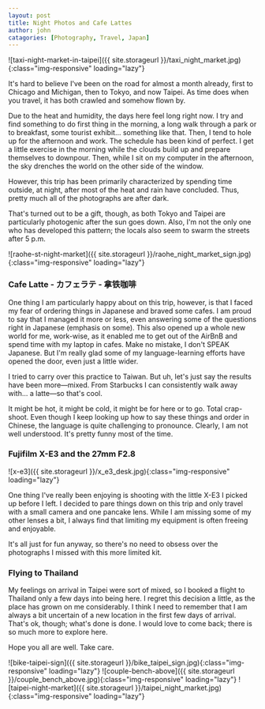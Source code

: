 ```yaml
---
layout: post
title: Night Photos and Cafe Lattes
author: john
catagories: [Photography, Travel, Japan]
---
```


![taxi-night-market-in-taipei]({{ site.storageurl }}/taxi_night_market.jpg){:class="img-responsive" loading="lazy"}

It's hard to believe I've been on the road for almost a month already, first to Chicago and Michigan, then to Tokyo, and now Taipei. As time does when you travel, it has both crawled and somehow flown by. 

Due to the heat and humidity, the days here feel long right now. I try and find something to do first thing in the morning, a long walk through a park or to breakfast, some tourist exhibit... something like that. Then, I tend to hole up for the afternoon and work. The schedule has been kind of perfect. I get a little exercise in the morning while the clouds build up and prepare themselves to downpour. Then, while I sit on my computer in the afternoon, the sky drenches the world on the other side of the window. 

However, this trip has been primarily characterized by spending time outside, at night, after most of the heat and rain have concluded. Thus, pretty much all of the photographs are after dark.

That's turned out to be a gift, though, as both Tokyo and Taipei are particularly photogenic after the sun goes down. 
Also, I'm not the only one who has developed this pattern; the locals also seem to swarm the streets after 5 p.m.

![raohe-st-night-market]({{ site.storageurl }}/raohe_night_market_sign.jpg){:class="img-responsive" loading="lazy"}

### Cafe Latte - カフェラテ - 拿铁咖啡 

One thing I am particularly happy about on this trip, however, is that I faced my fear of ordering things in Japanese and braved some cafes. I am proud to say that I managed it more or less, even answering some of the questions right in Japanese (emphasis on some). This also opened up a whole new world for me, work-wise, as it enabled me to get out of the AirBnB and spend time with my laptop in cafes. Make no mistake, I don't SPEAK Japanese. But I'm really glad some of my language-learning efforts have opened the door, even just a little wider.

I tried to carry over this practice to Taiwan. But uh, let's just say the results have been more—mixed. From Starbucks I can consistently walk away with... a latte—so that's cool.
 
It might be hot, it might be cold, it might be for here or to go. Total crap-shoot. Even though I keep looking up how to say these things and order in Chinese, the language is quite challenging to pronounce. Clearly, I am not well understood. It's pretty funny most of the time.

<div class="image-grid">
    <a 
        href="{{ site.storageurl }}/abstract_tokyo_night.jpg" 
        target="_blank" 
        rel="noreferrer noopener" 
        style='background-image: url("{{ site.storageurl }}/abstract_tokyo_night.jpg");'>
    </a>
    <a 
        href="{{ site.storageurl }}/backlit_woman_street.jpg" 
        target="_blank" 
        rel="noreferrer noopener"
        style='background-image: url("{{ site.storageurl }}/backlit_woman_street.jpg");'>
    </a>
    <a 
        href="{{ site.storageurl }}/shop_and_motorbike.jpg"
        target="_blank"
        rel="noreferrer noopener"
        style='background-image: url("{{ site.storageurl }}/shop_and_motorbike.jpg");'>
    </a>
</div>

### Fujifilm X-E3 and the 27mm F2.8

![x-e3]({{ site.storageurl }}/x_e3_desk.jpg){:class="img-responsive" loading="lazy"}

One thing I've really been enjoying is shooting with the little X-E3 I picked up before I left. I decided to pare things down on this trip and only travel with a small camera and one pancake lens. While I am missing some of my other lenses a bit, I always find that limiting my equipment is often freeing and enjoyable. 

It's all just for fun anyway, so there's no need to obsess over the photographs I missed with this more limited kit.

### Flying to Thailand

My feelings on arrival in Taipei were sort of mixed, so I booked a flight to Thailand only a few days into being here. I regret this decision a little, as the place has grown on me considerably. I think I need to remember that I am always a bit uncertain of a new location in the first few days of arrival. That's ok, though; what's done is done. I would love to come back; there is so much more to explore here.

Hope you all are well. Take care.

![bike-taipei-sign]({{ site.storageurl }}/bike_taipei_sign.jpg){:class="img-responsive" loading="lazy"}
![couple-bench-above]({{ site.storageurl }}/couple_bench_above.jpg){:class="img-responsive" loading="lazy"}
![taipei-night-market]({{ site.storageurl }}/taipei_night_market.jpg){:class="img-responsive" loading="lazy"}

